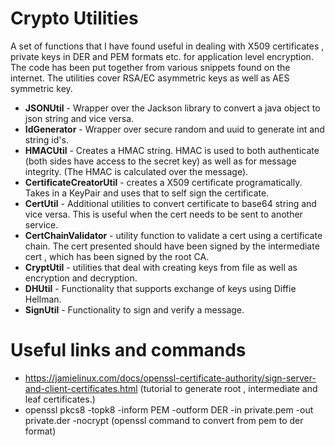 # **Crypto Utilities**

A set of functions that I have found useful in dealing with X509 certificates , private keys in DER and PEM formats etc. for application level encryption.
The code has been put together from various snippets found on the internet. 
The utilities cover RSA/EC asymmetric keys as well as AES symmetric key. 

* **JSONUtil** - Wrapper over the Jackson library to convert a java object to json string and vice versa. 
* **IdGenerator** - Wrapper over secure random and uuid to generate int and string id's. 
* **HMACUtil** - Creates a HMAC string. HMAC is used to both authenticate (both sides have access to the secret key) as well as for message integrity. (The HMAC is calculated over the message).
* **CertificateCreatorUtil** - creates a X509 certificate programatically. Takes in a KeyPair and uses that to self sign the certificate. 
* **CertUtil** - Additional utilities to convert certificate to base64 string and vice versa. This is useful when the cert needs to be sent to another service. 
* **CertChainValidator** - utility function to validate a cert using a certificate chain. The cert presented should have been signed by the intermediate cert , which has been signed by the root CA. 
* **CryptUtil** - utilities that deal with creating keys from file as well as encryption and decryption.
* **DHUtil** - Functionality that supports exchange of keys using Diffie Hellman. 
* **SignUtil** - Functionality to sign and verify a message. 
# Useful links and commands 

* https://jamielinux.com/docs/openssl-certificate-authority/sign-server-and-client-certificates.html  (tutorial to generate root , intermediate and leaf certificates.)
* openssl pkcs8 -topk8 -inform PEM -outform DER -in private.pem -out private.der -nocrypt (openssl command to convert from pem to der format)
